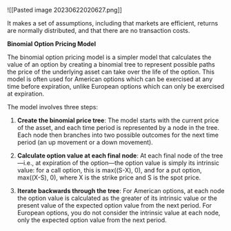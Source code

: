 ![[Pasted image 20230622020627.png]] 

It makes a set of assumptions, including that markets are efficient, returns are normally distributed, and that there are no transaction costs. 



**Binomial Option Pricing Model**

The binomial option pricing model is a simpler model that calculates the value of an option by creating a binomial tree to represent possible paths the price of the underlying asset can take over the life of the option. This model is often used for American options which can be exercised at any time before expiration, unlike European options which can only be exercised at expiration.

The model involves three steps:

1. **Create the binomial price tree**: The model starts with the current price of the asset, and each time period is represented by a node in the tree. Each node then branches into two possible outcomes for the next time period (an up movement or a down movement).
    
2. **Calculate option value at each final node**: At each final node of the tree—i.e., at expiration of the option—the option value is simply its intrinsic value: for a call option, this is max((S-X), 0), and for a put option, max((X-S), 0), where X is the strike price and S is the spot price.
    
3. **Iterate backwards through the tree**: For American options, at each node the option value is calculated as the greater of its intrinsic value or the present value of the expected option value from the next period. For European options, you do not consider the intrinsic value at each node, only the expected option value from the next period. 
